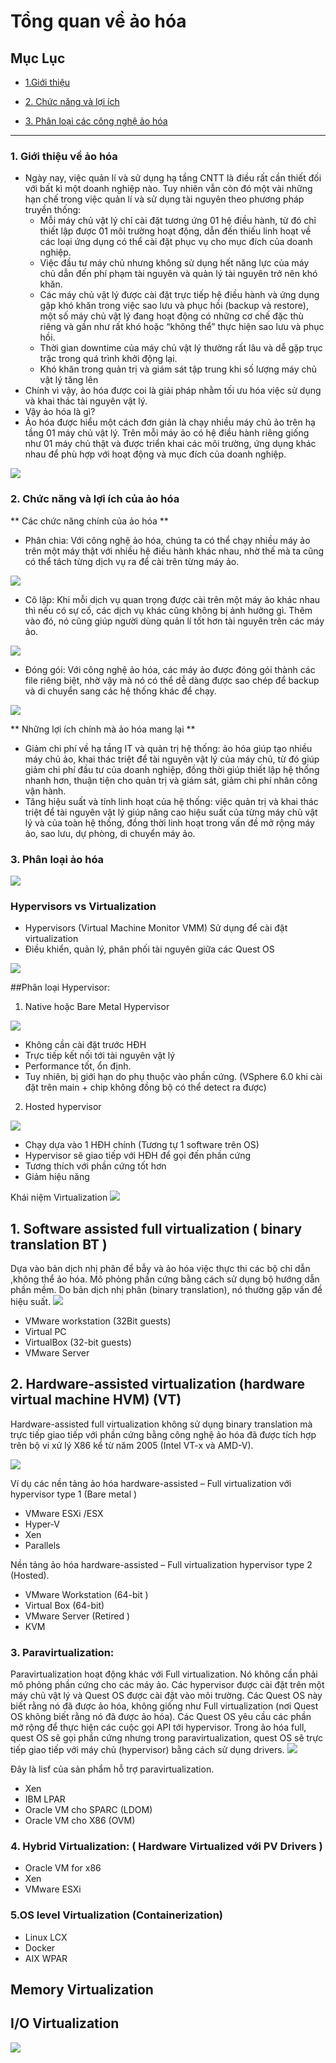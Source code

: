 # Tổng quan về ảo hóa

## Mục Lục

- [1.Giới thiệu](#gioi-thieu)

- [2. Chức năng và lợi ích](#chuc-nang)

- [3. Phân loại các công nghệ ảo hóa](#cong-nghe)

------

### <a name ="gioi-thieu"> </a> 1. Giới thiệu về ảo hóa

- Ngày nay, việc quản lí và sử dụng hạ tầng CNTT là điều rất cần thiết đối với bất kì một doanh nghiệp nào.
Tuy nhiên vẫn còn đó một vài những hạn chế trong việc quản lí và sử dụng tài nguyên theo phương pháp truyền thống:
  <ul>
  <li>Mỗi máy chủ vật lý chỉ cài đặt tương ứng 01 hệ điều hành, từ đó chỉ thiết lập được 01 môi trường hoạt động, 
  dẫn đến thiếu linh hoạt về các loại ứng dụng có thể cài đặt phục vụ cho mục đích của doanh nghiệp.</li>
  <li>Việc đầu tư máy chủ nhưng không sử dụng hết năng lực của máy chủ dẫn đến phí phạm tài nguyên và quản lý tài nguyên trở nên khó khăn.</li>
  <li>Các máy chủ vật lý được cài đặt trực tiếp hệ điều hành và ứng dụng gặp khó khăn trong việc sao lưu và phục hồi (backup và restore), 
  một số máy chủ vật lý đang hoạt động có những cơ chế đặc thù riêng và gần như rất khó hoặc “không thể” thực hiện sao lưu và phục hồi.</li>
  <li>Thời gian downtime của máy chủ vật lý thường rất lâu và dễ gặp trục trặc trong quá trình khởi động lại.</li>
  <li>Khó khăn trong quản trị và giám sát tập trung khi số lượng máy chủ vật lý tăng lên</li>
  </ul>
- Chính vì vậy, ảo hóa được coi là giải pháp nhằm tối ưu hóa việc sử dụng và khai thác tài nguyên vật lý.
- Vậy ảo hóa là gì?
- Ảo hóa được hiểu một cách đơn giản là chạy nhiều máy chủ ảo trên hạ tầng 01 máy chủ vật lý. 
Trên mỗi máy ảo có hệ điều hành riêng giống như 01 máy chủ thật và được triển khai các môi trường, 
ứng dụng khác nhau để phù hợp với hoạt động và mục đích của doanh nghiệp.

<img src="https://i.imgur.com/vGNtn6N.jpg" >

### <a name="chuc-nang"> </a> 2. Chức năng và lợi ích của ảo hóa

** Các chức năng chính của ảo hóa **
- Phân chia: Với công nghệ ảo hóa, chúng ta có thể chạy nhiều máy ảo trên một máy thật với nhiều hệ điều hành khác nhau, nhờ thế mà 
ta cũng có thể tách từng dịch vụ ra để cài trên từng máy ảo.

<img src="https://i.imgur.com/FX3XCiV.png">

- Cô lập: Khi mỗi dịch vụ quan trọng được cài trên một máy ảo khác nhau thì nếu có sự cố, các dịch vụ khác cũng không bị ảnh hưởng gì.
Thêm vào đó, nó cũng giúp người dùng quản lí tốt hơn tài nguyên trên các máy ảo.

<img src ="https://i.imgur.com/Hkk3ZiO.png">

- Đóng gói: Với công nghệ ảo hóa, các máy ảo được đóng gói thành các file riêng biệt, nhờ vậy mà nó có thể dễ dàng được sao chép
 để backup và di chuyển sang các hệ thống khác để chạy.

 <img src ="https://i.imgur.com/KTnBnfO.png">


 
 ** Những lợi ích chính mà ảo hóa mang lại **

 - Giảm chi phí về hạ tầng IT và quản trị hệ thống: ảo hóa giúp tạo nhiều máy chủ ảo, khai thác triệt để tài nguyên vật lý của máy chủ, 
 từ đó giúp giảm chi phí đầu tư của doanh nghiệp, đồng thời giúp thiết lập hệ thống nhanh hơn, thuận tiện cho quản trị và giám sát, 
 giảm chi phí nhân công vận hành.
 - Tăng hiệu suất và tính linh hoạt của hệ thống: việc quản trị và khai thác triệt để tài nguyên vật lý giúp nâng cao 
 hiệu suất của từng máy chủ vật lý và của toàn hệ thống, đồng thời linh hoạt trong vấn đề mở rộng máy ảo, sao lưu, 
 dự phòng, di chuyển máy ảo.

### <a name = "cong-nghe"> </a> 3. Phân loại ảo hóa

![](https://i.imgur.com/Zw4DbaD.png)

### Hypervisors vs Virtualization ###
- Hypervisors (Virtual Machine Monitor VMM) Sử dụng để cài đặt virtualization
- Điều khiển, quản lý, phân phối tài nguyên giữa các Quest OS
 
![](https://i.imgur.com/2gFqmVb.png)

##Phân loại Hypervisor:
1. Native hoặc Bare Metal Hypervisor

![](https://i.imgur.com/iqaQONM.png)
 
- Không cần cài đặt trước HĐH
- Trực tiếp kết nối tới tài nguyên vật lý
- Performance tốt, ổn định.
- Tuy nhiên, bị giới hạn do phụ thuộc vào phần cứng. (VSphere 6.0 khi cài đặt trên main + chip không đồng bộ có thể detect ra được)

2. Hosted hypervisor

![](https://i.imgur.com/eguWrsY.png)
 
- Chạy dựa vào 1 HĐH chính (Tương tự 1 software trên OS)
- Hypervisor sẽ giao tiếp với HĐH để gọi đến phần cứng
- Tương thích với phần cứng tốt hơn
- Giảm hiệu năng

Khái niệm Virtualization
![](https://i.imgur.com/43FerAZ.png)

## 1. Software assisted full virtualization ( binary translation BT )

Dựa vào bản dịch nhị phân để bẫy và ảo hóa việc thực thi các bộ chỉ dẫn ,không thể ảo hóa. Mô phỏng phần cứng bằng cách sử dụng bộ hướng dẫn phần mềm. Do bản dịch nhị phân (binary translation), nó thường gặp vấn đề hiệu suất.
![](https://i.imgur.com/VNJgiLL.png)
 
- VMware workstation (32Bit guests)
- Virtual PC
- VirtualBox (32-bit guests)
- VMware Server

## 2. Hardware-assisted virtualization (hardware virtual machine HVM) (VT)

Hardware-assisted full virtualization không sử dụng binary translation mà trực tiếp giao tiếp với phần cứng bằng công nghệ ảo hóa đã được tích hợp trên bộ vi xử lý X86 kể từ năm 2005 (Intel VT-x và AMD-V). 

![](https://i.imgur.com/uT3eJC0.png)

Ví dụ các nền tảng ảo hóa hardware-assisted – Full virtualization với hypervisor type 1  (Bare metal )
- VMware ESXi /ESX
- Hyper-V
- Xen
- Parallels

Nền tảng ảo hóa hardware-assisted – Full virtualization hypervisor type 2  (Hosted).
- VMware Workstation  (64-bit )
- Virtual Box (64-bit)
- VMware Server (Retired )
- KVM

### 3. Paravirtualization:
Paravirtualization hoạt động khác với Full virtualization. Nó không cần phải mô phỏng phần cứng cho các máy ảo. Các hypervisor được cài đặt trên một máy chủ vật lý và Quest OS được cài đặt vào môi trường. Các Quest OS này biết rằng nó đã được ảo hóa, không giống như Full virtualization (nơi Quest OS không biết rằng nó đã được ảo hóa).  Các Quest OS yêu cầu các phần mở rộng để thực hiện các cuộc gọi API tới hypervisor. Trong ảo hóa full, quest OS sẽ gọi phần cứng nhưng trong paravirtualization, quest OS sẽ trực tiếp giao tiếp với máy chủ (hypervisor) bằng cách sử dụng drivers.
![](https://i.imgur.com/tGT1Tve.png)
 
Đây là lisf của sản phẩm hỗ trợ paravirtualization.
- Xen
- IBM LPAR
- Oracle VM cho SPARC (LDOM)
- Oracle VM cho X86 (OVM)

###	4. Hybrid Virtualization: ( Hardware Virtualized với PV Drivers )
- Oracle VM for x86
- Xen
- VMware ESXi

### 5.OS level Virtualization (Containerization)
- Linux LCX
- Docker
- AIX WPAR

##  Memory Virtualization
##  I/O Virtualization

![](https://i.imgur.com/TZ6l3dp.png)
